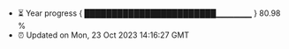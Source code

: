 - ⏳ Year progress { ████████████████████████▁▁▁▁▁▁ } 80.98 %
- ⏰ Updated on Mon, 23 Oct 2023 14:16:27 GMT

